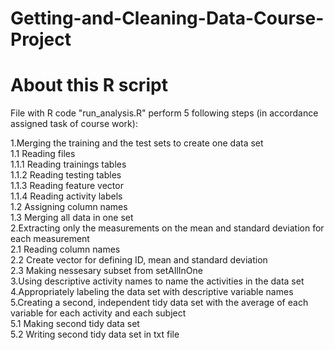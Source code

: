 # Getting-and-Cleaning-Data-Course-Project


# About this R script
File with R code "run_analysis.R" perform 5 following steps (in accordance assigned task of course work):

1.Merging the training and the test sets to create one data set                                                                                                  
  1.1 Reading files                                                                                                                                            
  1.1.1 Reading trainings tables                                                                                                                    
  1.1.2 Reading testing tables                                                                                                              
  1.1.3 Reading feature vector                                                                                                                     
  1.1.4 Reading activity labels                                                                                                       
  1.2 Assigning column names                                                                                                                             
  1.3 Merging all data in one set                                                                                                                 
2.Extracting only the measurements on the mean and standard deviation for each measurement                                                                
  2.1 Reading column names                                                                                                                                  
  2.2 Create vector for defining ID, mean and standard deviation                                                                                              
  2.3 Making nessesary subset from setAllInOne                                                                                                                  
3.Using descriptive activity names to name the activities in the data set                                                                                     
4.Appropriately labeling the data set with descriptive variable names                                                                                         
5.Creating a second, independent tidy data set with the average of each variable for each activity and each subject                                             
  5.1 Making second tidy data set                                                                                                                       
  5.2 Writing second tidy data set in txt file                                                                                                                                                                                           
